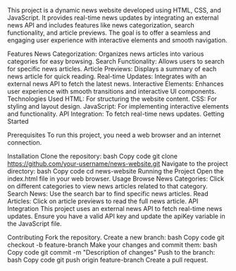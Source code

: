 This project is a dynamic news website developed using HTML, CSS, and JavaScript. It provides real-time news updates by integrating an external news API and includes features like news categorization, search functionality, and article previews. The goal is to offer a seamless and engaging user experience with interactive elements and smooth navigation.

Features
  News Categorization: Organizes news articles into various categories for easy browsing.
  Search Functionality: Allows users to search for specific news articles.
  Article Previews: Displays a summary of each news article for quick reading.
  Real-time Updates: Integrates with an external news API to fetch the latest news.
  Interactive Elements: Enhances user experience with smooth transitions and interactive UI components.
Technologies Used
  HTML: For structuring the website content.
  CSS: For styling and layout design.
  JavaScript: For implementing interactive elements and functionality.
  API Integration: To fetch real-time news updates.
Getting Started

Prerequisites
  To run this project, you need a web browser and an internet connection.

Installation
  Clone the repository:
    bash
    Copy code
      git clone https://github.com/your-username/news-website.git
  Navigate to the project directory:
    bash
    Copy code
      cd news-website
  Running the Project
    Open the index.html file in your web browser.
  Usage
    Browse News Categories: Click on different categories to view news articles related to that category.
    Search News: Use the search bar to find specific news articles.
    Read Articles: Click on article previews to read the full news article.
API Integration
  This project uses an external news API to fetch real-time news updates. Ensure you have a valid API key and update the apiKey variable in the JavaScript file.

Contributing
Fork the repository.
Create a new branch:
bash
Copy code
git checkout -b feature-branch
Make your changes and commit them:
bash
Copy code
git commit -m "Description of changes"
Push to the branch:
bash
Copy code
git push origin feature-branch
Create a pull request.
